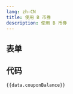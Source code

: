 ```yaml
---
lang: zh-CN
title: 使用 B 币券
description: 使用 B 币券
---
```


<script setup lang="ts">
import { couponBalanceSchema } from './_schema'
import useConfigStore from '@store/config'
const data = useConfigStore()

</script>

## 表单

<JSONSchema :schema="couponBalanceSchema" v-model="data.couponBalance"></JSONSchema>

## 代码

```json-vue
{{data.couponBalance}}
```
